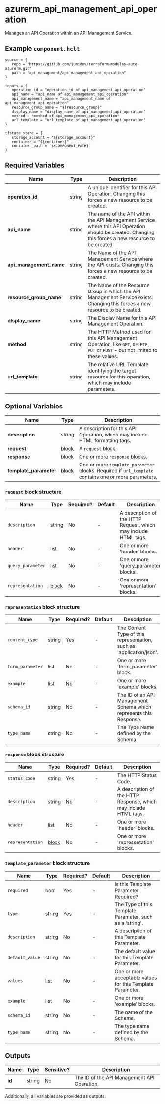 # azurerm_api_management_api_operation

Manages an API Operation within an API Management Service.

## Example `component.hclt`

```hcl
source = {
   repo = "https://github.com/jumidev/terraform-modules-auto-azurerm.git" 
   path = "api_management/api_management_api_operation" 
}

inputs = {
   operation_id = "operation_id of api_management_api_operation" 
   api_name = "api_name of api_management_api_operation" 
   api_management_name = "api_management_name of api_management_api_operation" 
   resource_group_name = "${resource_group}" 
   display_name = "display_name of api_management_api_operation" 
   method = "method of api_management_api_operation" 
   url_template = "url_template of api_management_api_operation" 
}

tfstate_store = {
   storage_account = "${storage_account}" 
   container = "${container}" 
   container_path = "${COMPONENT_PATH}" 
}

```

## Required Variables

| Name | Type |  Description |
| ---- | --------- |  ----------- |
| **operation_id** | string |  A unique identifier for this API Operation. Changing this forces a new resource to be created. | 
| **api_name** | string |  The name of the API within the API Management Service where this API Operation should be created. Changing this forces a new resource to be created. | 
| **api_management_name** | string |  The Name of the API Management Service where the API exists. Changing this forces a new resource to be created. | 
| **resource_group_name** | string |  The Name of the Resource Group in which the API Management Service exists. Changing this forces a new resource to be created. | 
| **display_name** | string |  The Display Name for this API Management Operation. | 
| **method** | string |  The HTTP Method used for this API Management Operation, like `GET`, `DELETE`, `PUT` or `POST` - but not limited to these values. | 
| **url_template** | string |  The relative URL Template identifying the target resource for this operation, which may include parameters. | 

## Optional Variables

| Name | Type |  Description |
| ---- | --------- |  ----------- |
| **description** | string |  A description for this API Operation, which may include HTML formatting tags. | 
| **request** | [block](#request-block-structure) |  A `request` block. | 
| **response** | [block](#response-block-structure) |  One or more `response` blocks. | 
| **template_parameter** | [block](#template_parameter-block-structure) |  One or more `template_parameter` blocks. Required if `url_template` contains one or more parameters. | 

### `request` block structure

| Name | Type | Required? | Default | Description |
| ---- | ---- | --------- | ------- | ----------- |
| `description` | string | No | - | A description of the HTTP Request, which may include HTML tags. |
| `header` | list | No | - | One or more 'header' blocks. |
| `query_parameter` | list | No | - | One or more 'query_parameter' blocks. |
| `representation` | [block](#request-block-structure) | No | - | One or more 'representation' blocks. |

### `representation` block structure

| Name | Type | Required? | Default | Description |
| ---- | ---- | --------- | ------- | ----------- |
| `content_type` | string | Yes | - | The Content Type of this representation, such as 'application/json'. |
| `form_parameter` | list | No | - | One or more 'form_parameter' block. |
| `example` | list | No | - | One or more 'example' blocks. |
| `schema_id` | string | No | - | The ID of an API Management Schema which represents this Response. |
| `type_name` | string | No | - | The Type Name defined by the Schema. |

### `response` block structure

| Name | Type | Required? | Default | Description |
| ---- | ---- | --------- | ------- | ----------- |
| `status_code` | string | Yes | - | The HTTP Status Code. |
| `description` | string | No | - | A description of the HTTP Response, which may include HTML tags. |
| `header` | list | No | - | One or more 'header' blocks. |
| `representation` | [block](#response-block-structure) | No | - | One or more 'representation' blocks. |

### `template_parameter` block structure

| Name | Type | Required? | Default | Description |
| ---- | ---- | --------- | ------- | ----------- |
| `required` | bool | Yes | - | Is this Template Parameter Required? |
| `type` | string | Yes | - | The Type of this Template Parameter, such as a 'string'. |
| `description` | string | No | - | A description of this Template Parameter. |
| `default_value` | string | No | - | The default value for this Template Parameter. |
| `values` | list | No | - | One or more acceptable values for this Template Parameter. |
| `example` | list | No | - | One or more 'example' blocks. |
| `schema_id` | string | No | - | The name of the Schema. |
| `type_name` | string | No | - | The type name defined by the Schema. |



## Outputs

| Name | Type | Sensitive? | Description |
| ---- | ---- | --------- | --------- |
| **id** | string | No  | The ID of the API Management API Operation. | 

Additionally, all variables are provided as outputs.
